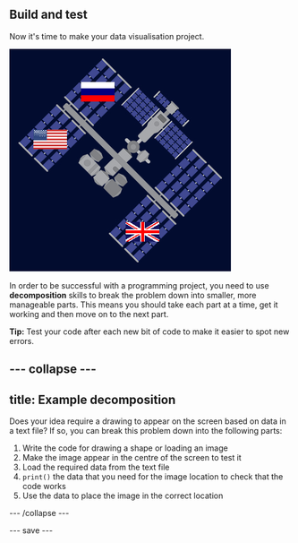 ## Build and test

Now it's time to make your data visualisation project.

![A screenshot of the ISS expedition project. There is an illustration of the ISS with three flags on top. One flag is Russian, one is for the United States of America and the other is for the United Kingdom.](images/iss-project.PNG)

In order to be successful with a programming project, you need to use **decomposition** skills to break the problem down into smaller, more manageable parts. This means you should take each part at a time, get it working and then move on to the next part. 

**Tip:** Test your code after each new bit of code to make it easier to spot new errors. 

--- collapse ---
---
title: Example decomposition
---

Does your idea require a drawing to appear on the screen based on data in a text file? If so, you can break this problem down into the following parts:

1. Write the code for drawing a shape or loading an image
2. Make the image appear in the centre of the screen to test it
3. Load the required data from the text file
4. `print()` the data that you need for the image location to check that the code works
5. Use the data to place the image in the correct location

--- /collapse ---




--- save ---

